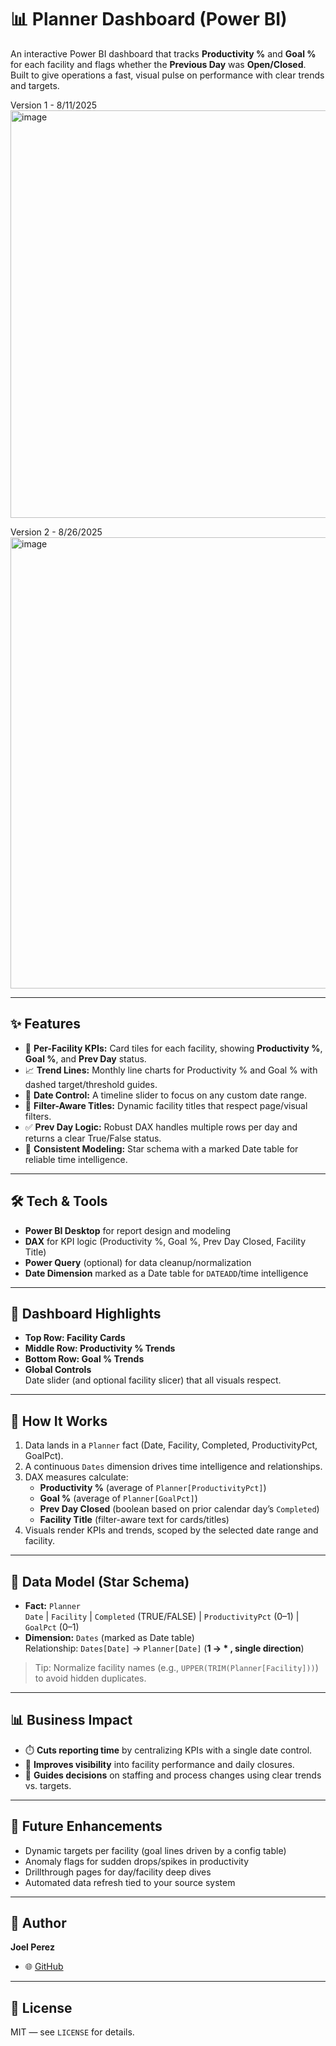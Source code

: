 # 📊 Planner Dashboard (Power BI)

An interactive Power BI dashboard that tracks **Productivity %** and **Goal %** for each facility and flags whether the **Previous Day** was **Open/Closed**. Built to give operations a fast, visual pulse on performance with clear trends and targets.

Version 1 - 8/11/2025
<img width="1160" height="652" alt="image" src="https://github.com/user-attachments/assets/6624e762-1ddc-4b03-8ff4-151393da0922" />

Version 2 - 8/26/2025
<img width="1286" height="722" alt="image" src="https://github.com/user-attachments/assets/5b05d155-6e8c-4183-9f1a-1c7d7fab6693" />


---

## ✨ Features
- 🧭 **Per-Facility KPIs:** Card tiles for each facility, showing **Productivity %**, **Goal %**, and **Prev Day** status.
- 📈 **Trend Lines:** Monthly line charts for Productivity % and Goal % with dashed target/threshold guides.
- 📆 **Date Control:** A timeline slider to focus on any custom date range.
- 🧩 **Filter-Aware Titles:** Dynamic facility titles that respect page/visual filters.
- ✅ **Prev Day Logic:** Robust DAX handles multiple rows per day and returns a clear True/False status.
- 🧪 **Consistent Modeling:** Star schema with a marked Date table for reliable time intelligence.

---

## 🛠️ Tech & Tools
- **Power BI Desktop** for report design and modeling  
- **DAX** for KPI logic (Productivity %, Goal %, Prev Day Closed, Facility Title)  
- **Power Query** (optional) for data cleanup/normalization  
- **Date Dimension** marked as a Date table for `DATEADD`/time intelligence

---

## 📂 Dashboard Highlights
- **Top Row: Facility Cards**  
- **Middle Row: Productivity % Trends**  
- **Bottom Row: Goal % Trends**  
- **Global Controls**  
  Date slider (and optional facility slicer) that all visuals respect.

---

## 🚀 How It Works
1. Data lands in a `Planner` fact (Date, Facility, Completed, ProductivityPct, GoalPct).  
2. A continuous `Dates` dimension drives time intelligence and relationships.  
3. DAX measures calculate:
   - **Productivity %** (average of `Planner[ProductivityPct]`)
   - **Goal %** (average of `Planner[GoalPct]`)
   - **Prev Day Closed** (boolean based on prior calendar day’s `Completed`)
   - **Facility Title** (filter-aware text for cards/titles)
4. Visuals render KPIs and trends, scoped by the selected date range and facility.

---

## 🧱 Data Model (Star Schema)
- **Fact:** `Planner`  
  `Date` | `Facility` | `Completed` (TRUE/FALSE) | `ProductivityPct` (0–1) | `GoalPct` (0–1)
- **Dimension:** `Dates` (marked as Date table)  
  Relationship: `Dates[Date]` → `Planner[Date]` (**1 → * , single direction**)

> Tip: Normalize facility names (e.g., `UPPER(TRIM(Planner[Facility]))`) to avoid hidden duplicates.

---

## 📊 Business Impact
- ⏱️ **Cuts reporting time** by centralizing KPIs with a single date control.
- 🔎 **Improves visibility** into facility performance and daily closures.
- 🧭 **Guides decisions** on staffing and process changes using clear trends vs. targets.

---

## 🔮 Future Enhancements
- Dynamic targets per facility (goal lines driven by a config table)
- Anomaly flags for sudden drops/spikes in productivity
- Drillthrough pages for day/facility deep dives
- Automated data refresh tied to your source system

---

## 👤 Author
**Joel Perez**  
- 🌐 [GitHub](https://github.com/JoelProjectHub)  

---

## 📄 License
MIT — see `LICENSE` for details.
